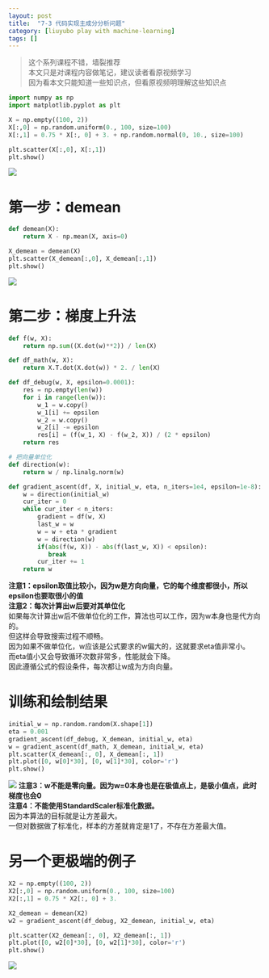 ```yaml
---
layout: post
title:  "7-3 代码实现主成分分析问题"
category: [liuyubo play with machine-learning]
tags: []
---
```


> 这个系列课程不错，墙裂推荐  
> 本文只是对课程内容做笔记，建议读者看原视频学习  
> 因为看本文只能知道一些知识点，但看原视频明理解这些知识点  

```python
import numpy as np
import matplotlib.pyplot as plt

X = np.empty((100, 2))
X[:,0] = np.random.uniform(0., 100, size=100)
X[:,1] = 0.75 * X[:, 0] + 3. + np.random.normal(0, 10., size=100)

plt.scatter(X[:,0], X[:,1])
plt.show()
```
![](http://windmissing.github.io/images/2019/100.png)

<!-- more -->

# 第一步：demean

```python
def demean(X):
    return X - np.mean(X, axis=0)

X_demean = demean(X)
plt.scatter(X_demean[:,0], X_demean[:,1])
plt.show()
```

![](http://windmissing.github.io/images/2019/101.png)

# 第二步：梯度上升法

```python
def f(w, X):
    return np.sum((X.dot(w)**2)) / len(X)

def df_math(w, X):
    return X.T.dot(X.dot(w)) * 2. / len(X)

def df_debug(w, X, epsilon=0.0001):
    res = np.empty(len(w))
    for i in range(len(w)):
        w_1 = w.copy()
        w_1[i] += epsilon
        w_2 = w.copy()
        w_2[i] -= epsilon
        res[i] = (f(w_1, X) - f(w_2, X)) / (2 * epsilon)
    return res

# 把向量单位化
def direction(w):
    return w / np.linalg.norm(w)

def gradient_ascent(df, X, initial_w, eta, n_iters=1e4, epsilon=1e-8):
    w = direction(initial_w)
    cur_iter = 0
    while cur_iter < n_iters:
        gradient = df(w, X)
        last_w = w
        w = w + eta * gradient
        w = direction(w)
        if(abs(f(w, X)) - abs(f(last_w, X)) < epsilon):
           break
        cur_iter += 1
    return w
```

**注意1：epsilon取值比较小，因为w是方向向量，它的每个维度都很小，所以epsilon也要取很小的值**  
**注意2：每次计算出w后要对其单位化**  
如果每次计算出w后不做单位化的工作，算法也可以工作，因为w本身也是代方向的。  
但这样会导致搜索过程不顺畅。  
因为如果不做单位化，w应该是公式要求的w偏大的，这就要求eta值非常小。  
而eta值小又会导致循环次数非常多，性能就会下降。  
因此遵循公式的假设条件，每次都让w成为方向向量。  

# 训练和绘制结果

```python
initial_w = np.random.random(X.shape[1])
eta = 0.001
gradient_ascent(df_debug, X_demean, initial_w, eta)
w = gradient_ascent(df_math, X_demean, initial_w, eta)
plt.scatter(X_demean[:, 0], X_demean[:, 1])
plt.plot([0, w[0]*30], [0, w[1]*30], color='r')
plt.show()
```
![](http://windmissing.github.io/images/2019/102.png)
**注意3：w不能是零向量。因为w=0本身也是在极值点上，是极小值点，此时梯度也会0**  
**注意4：不能使用StandardScaler标准化数据。**  
因为本算法的目标就是让方差最大。  
一但对数据做了标准化，样本的方差就肯定是1了，不存在方差最大值。  


# 另一个更极端的例子

```python
X2 = np.empty((100, 2))
X2[:,0] = np.random.uniform(0., 100, size=100)
X2[:,1] = 0.75 * X2[:, 0] + 3.

X2_demean = demean(X2)
w2 = gradient_ascent(df_debug, X2_demean, initial_w, eta)

plt.scatter(X2_demean[:, 0], X2_demean[:, 1])
plt.plot([0, w2[0]*30], [0, w2[1]*30], color='r')
plt.show()
```

![](http://windmissing.github.io/images/2019/103.png)
